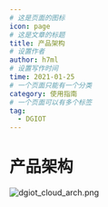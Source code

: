 ```yaml
---
# 这是页面的图标
icon: page
# 这是文章的标题
title: 产品架构
# 设置作者
author: h7ml
# 设置写作时间
time: 2021-01-25
# 一个页面只能有一个分类
category: 使用指南
# 一个页面可以有多个标签
tag:
  - DGIOT
---
```


# 产品架构

![dgiot_cloud_arch.png](http://dgiot-1253666439.cos.ap-shanghai-fsi.myqcloud.com/dgiot_cloud_arch.png)